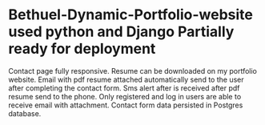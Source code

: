 # Bethuel-Dynamic-Portfolio-website used python and Django Partially ready for deployment
Contact page fully responsive.
Resume can be downloaded on my portfolio website.
Email with pdf resume attached automatically send to the user after completing the contact form.
Sms alert after is received after pdf resume send to the phone.
Only registered and log in users are able to receive email with attachment.
Contact form data persisted in Postgres database.

